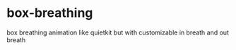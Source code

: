 # box-breathing
box breathing animation like quietkit but with customizable in breath and out breath
